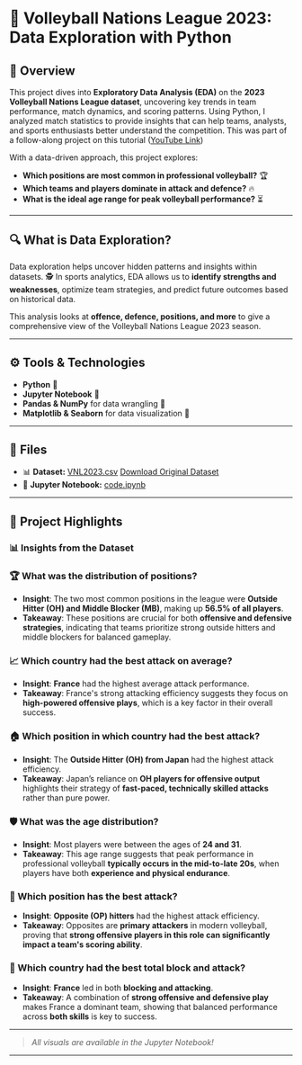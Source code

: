 # 🏐 Volleyball Nations League 2023: Data Exploration with Python  

## 📌 Overview  
This project dives into **Exploratory Data Analysis (EDA)** on the **2023 Volleyball Nations League dataset**, uncovering key trends in team performance, match dynamics, and scoring patterns. Using Python, I analyzed match statistics to provide insights that can help teams, analysts, and sports enthusiasts better understand the competition.  This was part of a follow-along project on this tutorial ([YouTube Link](https://www.youtube.com/watch?v=c6O0KWcg4Eg&list=PLTsu3dft3CWhLHbHTTzvG3Vx8XDWemG17&index=2))

With a data-driven approach, this project explores:  
- **Which positions are most common in professional volleyball?** 🏆  
- **Which teams and players dominate in attack and defence?** 🔥  
- **What is the ideal age range for peak volleyball performance?** ⏳   

---

## 🔍 What is Data Exploration?  
Data exploration helps uncover hidden patterns and insights within datasets. 🕵️ In sports analytics, EDA allows us to **identify strengths and weaknesses**, optimize team strategies, and predict future outcomes based on historical data.  

This analysis looks at **offence, defence, positions, and more** to give a comprehensive view of the Volleyball Nations League 2023 season.  

---

## ⚙️ Tools & Technologies  
- **Python** 🐍  
- **Jupyter Notebook** 📓  
- **Pandas & NumPy** for data wrangling 🧹  
- **Matplotlib & Seaborn** for data visualization 🎨  

---

## 📂 Files  
- 📊 **Dataset:** [VNL2023.csv](VNL2023.csv)  [Download Original Dataset](https://www.kaggle.com/datasets/yeganehbavafa/vnl-men-2023)
- 📕 **Jupyter Notebook:** [code.ipynb](code.ipynb)

---

## 🎯 Project Highlights  

### 📊 **Insights from the Dataset**  

### 🏆 What was the distribution of positions?  
- **Insight**: The two most common positions in the league were **Outside Hitter (OH) and Middle Blocker (MB)**, making up **56.5% of all players**.  
- **Takeaway**: These positions are crucial for both **offensive and defensive strategies**, indicating that teams prioritize strong outside hitters and middle blockers for balanced gameplay.  

### 📈 Which country had the best attack on average?  
- **Insight**: **France** had the highest average attack performance.  
- **Takeaway**: France's strong attacking efficiency suggests they focus on **high-powered offensive plays**, which is a key factor in their overall success.  

### 🏠 Which position in which country had the best attack?  
- **Insight**: The **Outside Hitter (OH) from Japan** had the highest attack efficiency.  
- **Takeaway**: Japan’s reliance on **OH players for offensive output** highlights their strategy of **fast-paced, technically skilled attacks** rather than pure power.  

### 🛡️ What was the age distribution?  
- **Insight**: Most players were between the ages of **24 and 31**.  
- **Takeaway**: This age range suggests that peak performance in professional volleyball **typically occurs in the mid-to-late 20s**, when players have both **experience and physical endurance**.  

### 🔢 Which position has the best attack?  
- **Insight**: **Opposite (OP) hitters** had the highest attack efficiency.  
- **Takeaway**: Opposites are **primary attackers** in modern volleyball, proving that **strong offensive players in this role can significantly impact a team's scoring ability**.  

### 🏐 Which country had the best total block and attack?  
- **Insight**: **France** led in both **blocking and attacking**.  
- **Takeaway**: A combination of **strong offensive and defensive play** makes France a dominant team, showing that balanced performance across **both skills** is key to success.  
  

---
  
> *All visuals are available in the Jupyter Notebook!*  

---

